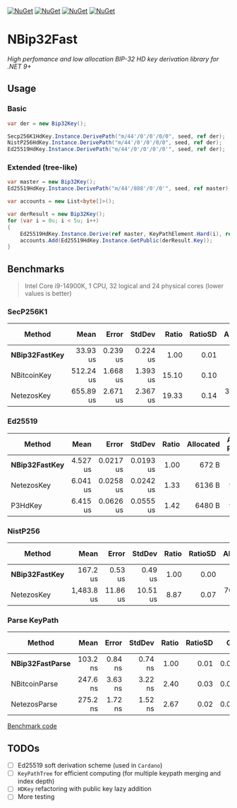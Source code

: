 [![NuGet](https://img.shields.io/nuget/v/NBip32Fast.svg)](https://www.nuget.org/packages/NBip32Fast)
[![NuGet](https://img.shields.io/nuget/v/NBip32Fast.Secp256K1.svg)](https://www.nuget.org/packages/NBip32Fast.Secp256K1)
[![NuGet](https://img.shields.io/nuget/v/NBip32Fast.Ed25519.svg)](https://www.nuget.org/packages/NBip32Fast.Ed25519)
[![NuGet](https://img.shields.io/nuget/v/NBip32Fast.NistP256.svg)](https://www.nuget.org/packages/NBip32Fast.NistP256)

# NBip32Fast
*High perfomance and low allocation BIP-32 HD key derivation library for .NET 9+*

## Usage
### Basic
```cs
var der = new Bip32Key();

Secp256K1HdKey.Instance.DerivePath("m/44'/0'/0'/0/0", seed, ref der);
NistP256HdKey.Instance.DerivePath("m/44'/0'/0'/0/0", seed, ref der);
Ed25519HdKey.Instance.DerivePath("m/44'/0'/0'/0'/0'", seed, ref der);
```

### Extended (tree-like)
```cs
var master = new Bip32Key();
Ed25519HdKey.Instance.DerivePath("m/44'/888'/0'/0'", seed, ref master);

var accounts = new List<byte[]>();

var derResult = new Bip32Key();
for (var i = 0u; i < 5u; i++)
{
    Ed25519HdKey.Instance.Derive(ref master, KeyPathElement.Hard(i), ref derResult);
    accounts.Add(Ed25519HdKey.Instance.GetPublic(derResult.Key));
}
```

## Benchmarks
> Intel Core i9-14900K, 1 CPU, 32 logical and 24 physical cores (lower values is better)

### SecP256K1
| Method        | Mean      | Error    | StdDev   | Ratio | RatioSD | Allocated | Alloc Ratio |
|-------------- |----------:|---------:|---------:|------:|--------:|----------:|------------:|
| **NBip32FastKey** |  33.93 us | 0.239 us | 0.224 us |  1.00 |    0.01 |     608 B |        1.00 |
| NBitcoinKey   | 512.24 us | 1.668 us | 1.393 us | 15.10 |    0.10 |    9665 B |       15.90 |
| NetezosKey    | 655.89 us | 2.671 us | 2.367 us | 19.33 |    0.14 | 3200386 B |    5,263.79 |

### Ed25519
| Method        | Mean     | Error     | StdDev    | Ratio | Allocated | Alloc Ratio |
|-------------- |---------:|----------:|----------:|------:|----------:|------------:|
| **NBip32FastKey** | 4.527 us | 0.0217 us | 0.0193 us |  1.00 |     672 B |        1.00 |
| NetezosKey    | 6.041 us | 0.0258 us | 0.0242 us |  1.33 |    6136 B |        9.13 |
| P3HdKey       | 6.415 us | 0.0626 us | 0.0555 us |  1.42 |    6480 B |        9.64 |

### NistP256
| Method        | Mean       | Error    | StdDev   | Ratio | RatioSD | Allocated | Alloc Ratio |
|-------------- |-----------:|---------:|---------:|------:|--------:|----------:|------------:|
| **NBip32FastKey** |   167.2 us |  0.53 us |  0.49 us |  1.00 |    0.00 |     608 B |        1.00 |
| NetezosKey    | 1,483.8 us | 11.86 us | 10.51 us |  8.87 |    0.07 | 7029510 B |   11,561.69 |

### Parse KeyPath
| Method                 | Mean     | Error   | StdDev  | Ratio | RatioSD | Gen0   | Allocated | Alloc Ratio |
|----------------------- |---------:|--------:|--------:|------:|--------:|-------:|----------:|------------:|
| **NBip32FastParse**    | 103.2 ns | 0.84 ns | 0.74 ns |  1.00 |    0.01 | 0.0272 |     512 B |        1.00 |
| NBitcoinParse          | 247.6 ns | 3.63 ns | 3.22 ns |  2.40 |    0.03 | 0.0620 |    1168 B |        2.28 |
| NetezosParse           | 275.2 ns | 1.72 ns | 1.52 ns |  2.67 |    0.02 | 0.0625 |    1184 B |        2.31 |

[Benchmark code](https://github.com/kzorin52/NBip32Fast/blob/master/NBip32Fast.Benchmark/)


## TODOs
- [ ] Ed25519 soft derivation scheme (used in `Cardano`)
- [ ] `KeyPathTree` for efficient computing (for multiple keypath merging and index depth)
- [ ] `HDKey` refactoring with public key lazy addition
- [ ] More testing